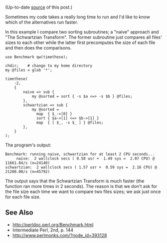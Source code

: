 (Up-to-date [source](https://github.com/jreisinger/blog/blob/master/posts/benchmarking-perl-code.md) of this post.)

Sometimes my code takes a really long time to run and I'd like to know which of the
alternatives run faster.

In this example I compare two sorting subroutines; a "naive" approach and "The
Schwartzian Transform". The former subroutine just compares all files' sizes to
each other while the latter first precomputes the size of each file and then
does the comparisons.

    use Benchmark qw(timethese);

    chdir;    # change to my home directory
    my @files = glob '*';

    timethese(
        -2,
        {
            naive => sub {
                my @sorted = sort { -s $a <=> -s $b } @files;
            },
            schwartzian => sub {
                my @sorted =
                  map  { $_->[0] }
                  sort { $a->[1] <=> $b->[1] }
                  map  { [ $_, -s $_ ] } @files;
            },
        }
    );

The program's output:

    Benchmark: running naive, schwartzian for at least 2 CPU seconds...
         naive:  2 wallclock secs ( 0.58 usr +  1.49 sys =  2.07 CPU) @ 11661.84/s (n=24140)
    schwartzian:  2 wallclock secs ( 1.57 usr +  0.59 sys =  2.16 CPU) @ 21200.00/s (n=45792)

The output says that the Schwartzian Transform is much faster (the function ran more times in 2 seconds). The
reason is that we don't ask for the file size each time we want to compare two
files sizes; we ask just once for each file size.

## See Also

* http://perldoc.perl.org/Benchmark.html
* Intermediate Perl, 2nd, p. 144
* http://www.perlmonks.com/?node_id=393128
